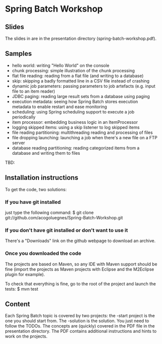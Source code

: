 # Spring Batch Workshop

## Slides

The slides in are in the presentation directory (spring-batch-workshop.pdf).

## Samples

* hello world: writing "Hello World" on the console
* chunk processing: simple illustration of the chunk processing
* flat file reading: reading from a flat file (and writing to a database)
* skip: skipping a badly formatted line in a CSV file instead of crashing
* dynamic job parameters: passing parameters to job artefacts (e.g. input file to an item reader)
* JDBC paging: reading large result sets from a database using paging
* execution metadata: seeing how Spring Batch stores execution metadata to enable restart and ease monitoring
* scheduling: using Spring scheduling support to execute a job periodically 
* item processor: embedding business logic in an ItemProcessor
* logging skipped items: using a skip listener to log skipped items
* file reading partitioning: multithreading reading and processing of files
* file dropping launching: launching a job when there's a new file on a FTP server
* database reading partitioning: reading categorized items from a database and writing them to files

TBD:


## Installation instructions

To get the code, two solutions:

### If you have git installed

just type the following command:
    $ git clone git://github.com/acogoluegnes/Spring-Batch-Workshop.git

### If you don't have git installed or don't want to use it

There's a "Downloads" link on the github webpage to download an archive.

### Once you downloaded the code

The projects are based on Maven, so any IDE with Maven support should be fine
(import the projects as Maven projects with Eclipse and the M2Eclipse plugin for
example).

To check that everything is fine, go to the root of the project and launch the tests:
	$ mvn test

## Content

Each Spring Batch topic is covered by two projects: the -start project is
the one you should start from. The -solution is the solution. You just need
to follow the TODOs. The concepts are (quickly) covered in the PDF file
in the presentation directory. The PDF contains additional instructions and hints to
work on the projects.
